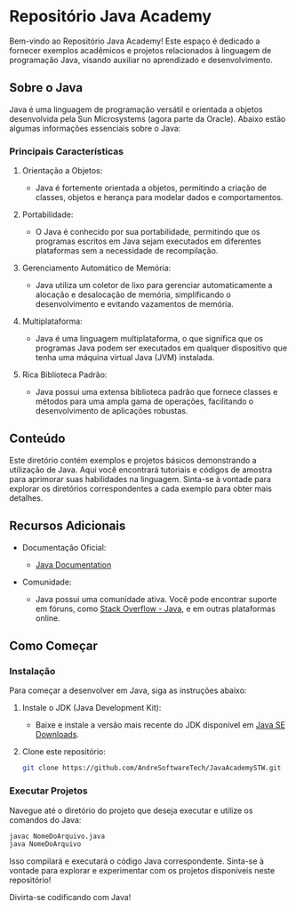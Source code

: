 
# Repositório Java Academy

Bem-vindo ao Repositório Java Academy!
Este espaço é dedicado a fornecer exemplos acadêmicos e projetos relacionados à linguagem de programação Java, visando auxiliar no aprendizado e desenvolvimento.

## Sobre o Java

Java é uma linguagem de programação versátil e orientada a objetos desenvolvida pela Sun Microsystems (agora parte da Oracle). Abaixo estão algumas informações essenciais sobre o Java:

### Principais Características
1. Orientação a Objetos:
   - Java é fortemente orientada a objetos, permitindo a criação de classes, objetos e herança para modelar dados e comportamentos.

2. Portabilidade:
   - O Java é conhecido por sua portabilidade, permitindo que os programas escritos em Java sejam executados em diferentes plataformas sem a necessidade de recompilação.

3. Gerenciamento Automático de Memória:
   - Java utiliza um coletor de lixo para gerenciar automaticamente a alocação e desalocação de memória, simplificando o desenvolvimento e evitando vazamentos de memória.

4. Multiplataforma:
   - Java é uma linguagem multiplataforma, o que significa que os programas Java podem ser executados em qualquer dispositivo que tenha uma máquina virtual Java (JVM) instalada.

5. Rica Biblioteca Padrão:
   - Java possui uma extensa biblioteca padrão que fornece classes e métodos para uma ampla gama de operações, facilitando o desenvolvimento de aplicações robustas.

## Conteúdo
Este diretório contém exemplos e projetos básicos demonstrando a utilização de Java.
Aqui você encontrará tutoriais e códigos de amostra para aprimorar suas habilidades na linguagem. Sinta-se à vontade para explorar os diretórios correspondentes a cada exemplo para obter mais detalhes.

## Recursos Adicionais
- Documentação Oficial:
  - [Java Documentation](https://docs.oracle.com/en/java/)
  
- Comunidade:
  - Java possui uma comunidade ativa. Você pode encontrar suporte em fóruns, como [Stack Overflow - Java](https://stackoverflow.com/questions/tagged/java), e em outras plataformas online.

## Como Começar
### Instalação
Para começar a desenvolver em Java, siga as instruções abaixo:

1. Instale o JDK (Java Development Kit):
   - Baixe e instale a versão mais recente do JDK disponível em [Java SE Downloads](https://www.oracle.com/java/technologies/javase-downloads.html).

2. Clone este repositório:
    ```bash
    git clone https://github.com/AndreSoftwareTech/JavaAcademySTW.git
    ```

### Executar Projetos
Navegue até o diretório do projeto que deseja executar e utilize os comandos do Java:

```bash
javac NomeDoArquivo.java
java NomeDoArquivo
```

Isso compilará e executará o código Java correspondente. Sinta-se à vontade para explorar e experimentar com os projetos disponíveis neste repositório!

Divirta-se codificando com Java!
